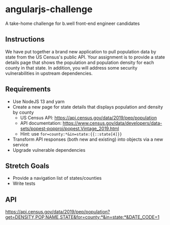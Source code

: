 # angularjs-challenge

A take-home challenge for b.well front-end engineer candidates

## Instructions

We have put together a brand new application to pull population data by state from the US Census's public API.  Your assignment is to provide a state details page that shows the population and population density for each county in that state.  In addition, you will address some security vulnerabilities in upstream dependencies.

## Requirements

- Use NodeJS 13 and yarn
- Create a new page for state details that displays population and density by county
  - US Census API: https://api.census.gov/data/2019/pep/population
  - API documentation: https://www.census.gov/data/developers/data-sets/popest-popproj/popest.Vintage_2019.html
  - Hint: use `for=county:*&in=state:{{::state[4]}}`
- Transform API responses (both new and existing) into objects via a new service
- Upgrade vulnerable dependencies

## Stretch Goals

- Provide a navigation list of states/counties
- Write tests

## API

https://api.census.gov/data/2019/pep/population?get=DENSITY,POP,NAME,STATE&for=county:*&in=state:*&DATE_CODE=1